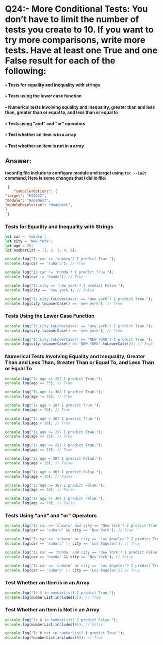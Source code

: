 # Q24:- More Conditional Tests: You don’t have to limit the number of tests you create to 10. If you want to try more comparisons, write more tests. Have at least one True and one False result for each of the following:

#### • Tests for equality and inequality with strings

#### • Tests using the lower case function

#### • Numerical tests involving equality and inequality, greater than and less than, greater than or equal to, and less than or equal to

#### • Tests using "and" and "or" operators

#### • Test whether an item is in a array

#### • Test whether an item is not in a array

## Answer:

 **tsconfig file include to configure module and target using `tsc --init` command, Here is some changes that i did in file:**
```json
 {
    "compilerOptions": {
"target": "ES2022",
"module": "NodeNext",
"moduleResolution": "NodeNext",
} 
 } 
```

### Tests for Equality and Inequality with Strings
```typescript
let car = 'subaru';
let city = 'New York';
let age = 25;
let numberList = [1, 2, 3, 4, 5];

console.log("Is car == 'subaru'? I predict True.");
console.log(car == 'subaru'); // True

console.log("Is car != 'honda'? I predict True.");
console.log(car != 'honda'); // True

console.log("Is city == 'new york'? I predict False.");
console.log(city == 'new york'); // False

console.log("Is city.toLowerCase() == 'new york'? I predict True.");
console.log(city.toLowerCase() == 'new york'); // True
```

### Tests Using the Lower Case Function
```typescript
console.log("Is city.toLowerCase() == 'new york'? I predict True.");
console.log(city.toLowerCase() == 'new york'); // True

console.log("Is city.toLowerCase() == 'NEW YORK'? I predict True.");
console.log(city.toLowerCase() == 'NEW YORK'.toLowerCase()); // True
```

### Numerical Tests Involving Equality and Inequality, Greater Than and Less Than, Greater Than or Equal To, and Less Than or Equal To
```typescript
console.log("Is age == 25? I predict True.");
console.log(age == 25); // True

console.log("Is age != 30? I predict True.");
console.log(age != 30); // True

console.log("Is age > 20? I predict True.");
console.log(age > 20); // True

console.log("Is age < 30? I predict True.");
console.log(age < 30); // True

console.log("Is age >= 25? I predict True.");
console.log(age >= 25); // True

console.log("Is age <= 25? I predict True.");
console.log(age <= 25); // True

console.log("Is age < 20? I predict False.");
console.log(age < 20); // False

console.log("Is age > 30? I predict False.");
console.log(age > 30); // False

console.log("Is age >= 30? I predict False.");
console.log(age >= 30); // False

console.log("Is age <= 20? I predict False.");
console.log(age <= 20); // False
```

### Tests Using "and" and "or" Operators
```typescript
console.log("Is car == 'subaru' and city == 'New York'? I predict True.");
console.log(car == 'subaru' && city == 'New York'); // True

console.log("Is car == 'subaru' or city == 'Los Angeles'? I predict True.");
console.log(car == 'subaru' || city == 'Los Angeles'); // True

console.log("Is car == 'honda' and city == 'New York'? I predict False.");
console.log(car == 'honda' && city == 'New York'); // False

console.log("Is car == 'subaru' or city == 'Los Angeles'? I predict True.");
console.log(car == 'subaru' || city == 'Los Angeles'); // True
```

### Test Whether an Item is in an Array
```typescript
console.log("Is 3 in numberList? I predict True.");
console.log(numberList.includes(3)); // True
```

### Test Whether an Item is Not in an Array
```typescript
console.log("Is 6 in numberList? I predict False.");
console.log(numberList.includes(6)); // False

console.log("Is 6 not in numberList? I predict True.");
console.log(!numberList.includes(6)); // True
```

